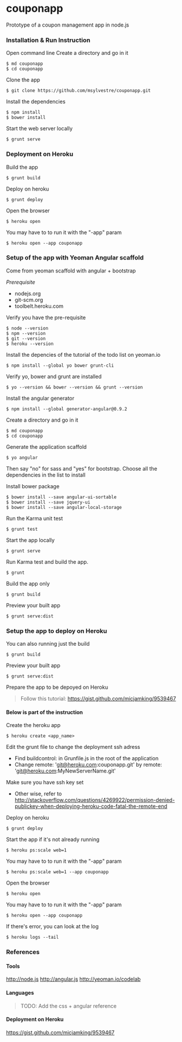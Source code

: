couponapp
=========

Prototype of a coupon management app in node.js

### Installation & Run Instruction

Open command line
Create a directory and go in it
```
$ md couponapp
$ cd couponapp
```

Clone the app
```
$ git clone https://github.com/msylvestre/couponapp.git
```

Install the dependencies
```
$ npm install
$ bower install
```

Start the web server locally
```
$ grunt serve
```


### Deployment on Heroku

Build the app
```
$ grunt build
```

Deploy on heroku
```
$ grunt deploy
```

Open the browser
```
$ heroku open
```

You may have to to run it with the "-app" param
```
$ heroku open --app couponapp
```


### Setup of the app with Yeoman Angular scaffold

Come from yeoman scaffold with angular + bootstrap

*Prerequisite*
- nodejs.org
- git-scm.org
- toolbelt.heroku.com

Verify you have the pre-requisite
```
$ node --version
$ npm --version
$ git --version
$ heroku --version
```

Install the depencies of the tutorial of the todo list on yeoman.io
```
$ npm install --global yo bower grunt-cli
```

Verify yo, bower and grunt are installed
```
$ yo --version && bower --version && grunt --version
```

Install the angular generator
```
$ npm install --global generator-angular@0.9.2
```

Create a directory and go in it
```
$ md couponapp
$ cd couponapp
```

Generate the application scaffold
```
$ yo angular
```
Then say "no" for sass and "yes" for bootstrap.
Choose all the dependencies in the list to install

Install bower package
```
$ bower install --save angular-ui-sortable
$ bower install --save jquery-ui
$ bower install --save angular-local-storage
```

Run the Karma unit test
```
$ grunt test
```

Start the app locally
```
$ grunt serve
```

Run Karma test and build the app.
```
$ grunt
```

Build the app only
```
$ grunt build
```

Preview your built app
```
$ grunt serve:dist
```


### Setup the app to deploy on Heroku

You can also running just the build
```
$ grunt build
```

Preview your built app
```
$ grunt serve:dist
```

Prepare the app to be depoyed on Heroku
> Follow this tutorial: https://gist.github.com/micjamking/9539467

#### Below is part of the instruction

Create the heroku app
```
$ heroku create <app_name>
```

Edit the grunt file to change the deployment ssh adress 
- Find buildcontrol: in Grunfile.js in the root of the application
- Change remote: 'git@heroku.com:couponapp.git' by remote: 'git@heroku.com:MyNewServerName.git'

Make sure you have ssh key set
- Other wise, refer to http://stackoverflow.com/questions/4269922/permission-denied-publickey-when-deploying-heroku-code-fatal-the-remote-end

Deploy on heroku
```
$ grunt deploy
```

Start the app if it's not already running
```
$ heroku ps:scale web=1
```

You may have to to run it with the "-app" param
```
$ heroku ps:scale web=1 --app couponapp
```

Open the browser
```
$ heroku open
```

You may have to to run it with the "-app" param
```
$ heroku open --app couponapp
```

If there's error, you can look at the log
```
$ heroku logs --tail
```

### References

#### Tools
http://node.js
http://angular.js
http://yeoman.io/codelab


#### Languages
> TODO: Add the css + angular reference

#### Deployment on Heroku
https://gist.github.com/micjamking/9539467

